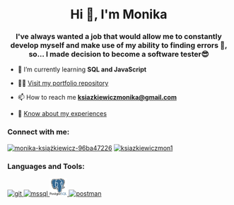 <h1 align="center">Hi 👋, I'm Monika</h1>
<h3 align="center">I've always wanted a job that would allow me to constantly develop myself and make use of my ability to finding errors 👀, so... I made decision to become a software tester😎</h3>


- 🌱 I’m currently learning **SQL and JavaScript**

- 👨‍💻 [Visit my portfolio repository](https://github.com/mksiazkiewicz/Portfolio)

- 📫 How to reach me **ksiazkiewiczmonika@gmail.com**

- 📄 [Know about my experiences](https://drive.google.com/file/d/1zs9wSNntDObRdFCGvWXJUp_oiSOW3Czn/view)

<h3 align="left">Connect with me:</h3>
<p align="left">
<a href="https://linkedin.com/in/monika-książkiewicz-96ba47226" target="blank"><img align="center" src="https://raw.githubusercontent.com/rahuldkjain/github-profile-readme-generator/master/src/images/icons/Social/linked-in-alt.svg" alt="monika-książkiewicz-96ba47226" height="30" width="40" /></a>
<a href="https://www.hackerrank.com/ksiazkiewiczmon1" target="blank"><img align="center" src="https://raw.githubusercontent.com/rahuldkjain/github-profile-readme-generator/master/src/images/icons/Social/hackerrank.svg" alt="ksiazkiewiczmon1" height="30" width="40" /></a>
</p>

<h3 align="left">Languages and Tools:</h3>
<p align="left"> <a href="https://git-scm.com/" target="_blank" rel="noreferrer"> <img src="https://www.vectorlogo.zone/logos/git-scm/git-scm-icon.svg" alt="git" width="40" height="40"/> </a> <a href="https://www.microsoft.com/en-us/sql-server" target="_blank" rel="noreferrer"> <img src="https://www.svgrepo.com/show/303229/microsoft-sql-server-logo.svg" alt="mssql" width="40" height="40"/> </a> <a href="https://www.postgresql.org" target="_blank" rel="noreferrer"> <img src="https://raw.githubusercontent.com/devicons/devicon/master/icons/postgresql/postgresql-original-wordmark.svg" alt="postgresql" width="40" height="40"/> </a> <a href="https://postman.com" target="_blank" rel="noreferrer"> <img src="https://www.vectorlogo.zone/logos/getpostman/getpostman-icon.svg" alt="postman" width="40" height="40"/> </a> </p>

